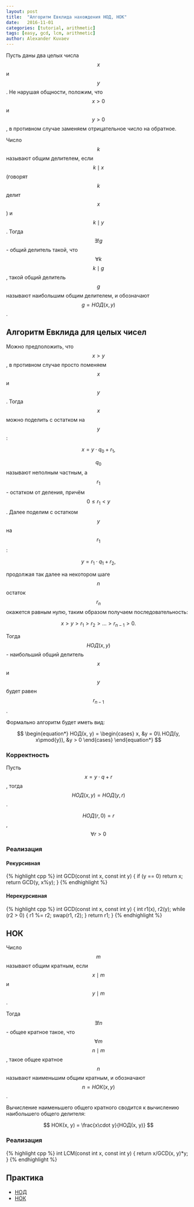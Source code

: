```yaml
---
layout: post
title:  "Алгоритм Евклида нахождения НОД, НОК"
date:   2016-11-01
categories: [tutorial, arithmetic]
tags: [easy, gcd, lcm, arithmetic]
author: Alexander Kuvaev
---
```


Пусть даны два целых числа $$x$$ и $$y$$.
Не нарушая общности, положим, что $$x > 0$$ и $$y > 0$$, в противном случае заменяем отрицательное число на обратное.

Число $$k$$ называют общим делителем, если $$k \mid x$$ (говорят $$k$$ делит $$x$$) и $$k \mid y$$.
Тогда $$\exists ! g$$ - общий делитель такой, что $$\forall k$$ $$k \mid g$$, такой общий делитель $$g$$ называют наибольшим общим делителем, и обозначают $$g = НОД(x, y)$$.
<!-- more -->

## Алгоритм Евклида для целых чисел

Можно предположить, что $$x > y$$, в противном случае просто поменяем $$x$$ и $$y$$.
Тогда $$x$$ можно поделить с остатком на $$y$$:

$$
x = y\cdot q_0 + r_1,
$$

$$q_0$$ называют неполным частным, а $$r_1$$ - остатком от деления, причём $$0 \leq r_1 < y$$.
Далее поделим с остатком $$y$$ на $$r_1$$:

$$
y = r_1\cdot q_1 + r_2,
$$

продолжая так далее на некотором шаге $$n$$ остаток $$r_n$$ окажется равным нулю, таким образом получаем последовательность:

$$
x > y > r_1 > r_2 > \dots > r_{n-1} > 0.
$$

Тогда $$НОД(x, y)$$ - наибольший общий делитель $$x$$ и $$y$$ будет равен $$r_{n-1}$$.

Формально алгоритм будет иметь вид:

$$
\begin{equation*}
НОД(x, y) = 
 \begin{cases}
   x, &y = 0\\
   НОД(y, x\pmod{y}), &y > 0
 \end{cases}
\end{equation*}
$$

### Корректность

Пусть $$x = y\cdot q + r$$, тогда $$НОД(x, y) = НОД(y, r)$$.

$$НОД(r, 0) = r$$, $$\forall r > 0$$

### Реализация

#### Рекурсивная
{% highlight cpp %}
int GCD(const int x, const int y) {
    if (y == 0)
        return x;
    return GCD(y, x%y);
}
{% endhighlight %}

#### Нерекурсивная
{% highlight cpp %}
int GCD(const int x, const int y) {
    int r1(x), r2(y);
    while (r2 > 0) {
        r1 %= r2;
        swap(r1, r2);
    }
    return r1;
}
{% endhighlight %}

## НОК

Число $$m$$ называют общим кратным, если $$x\mid m$$ и $$y\mid m$$.

Тогда $$\exists ! n$$ - общее кратное такое, что $$\forall m$$ $$n \mid m$$, такое общее кратное $$n$$ называют наименьшим общим кратным, и обозначают $$n = НОК(x, y)$$.

Вычисление наименьшего общего кратного сводится к вычислению наибольшего общего делителя:

$$
НОК(x, y) = \frac{x\cdot y}{НОД(x, y)}
$$

### Реализация

{% highlight cpp %}
int LCM(const int x, const int y) {
    return x/GCD(x, y)*y;
}
{% endhighlight %}

## Практика

+ [НОД](http://informatics.mccme.ru/mod/statements/view3.php?chapterid=147#1)
+ [НОК](http://informatics.mccme.ru/mod/statements/view3.php?chapterid=1422#1)
